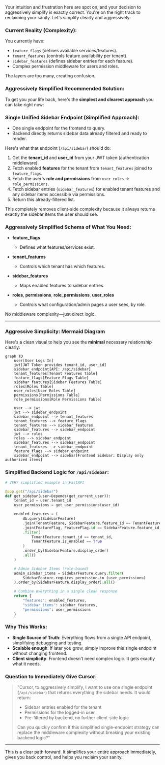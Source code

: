 Your intuition and frustration here are spot on, and your decision to aggressively simplify is exactly correct. You're on the right track to reclaiming your sanity. Let's simplify clearly and aggressively:

### Current Reality (Complexity):

You currently have:

- `feature_flags` (defines available services/features).
- `tenant_features` (controls feature availability per tenant).
- `sidebar_features` (defines sidebar entries for each feature).
- Complex permission middleware for users and roles.

The layers are too many, creating confusion.

### Aggressively Simplified Recommended Solution:

To get you your life back, here's the **simplest and clearest approach** you can take right now:

### **Single Unified Sidebar Endpoint (Simplified Approach)**:

- One single endpoint for the frontend to query.
- Backend directly returns sidebar data already filtered and ready to render.

Here's what that endpoint (`/api/sidebar`) should do:

1. Get the **tenant_id** and **user_id** from your JWT token (authentication middleware).
2. Fetch enabled **features** for the tenant from `tenant_features` joined to `feature_flags`.
3. Fetch the user's **role and permissions** from `user_roles` → `role_permissions`.
4. Fetch sidebar entries (`sidebar_features`) for enabled tenant features and any sidebar items accessible via permissions.
5. Return this already-filtered list.

This completely removes client-side complexity because it always returns exactly the sidebar items the user should see.

### Aggressively Simplified Schema of What You Need:

- **feature_flags**

  - Defines what features/services exist.

- **tenant_features**

  - Controls which tenant has which features.

- **sidebar_features**

  - Maps enabled features to sidebar entries.

- **roles**, **permissions**, **role_permissions**, **user_roles**
  - Controls what configuration/admin pages a user sees, by role.

No middleware complexity—just direct logic.

---

### **Aggressive Simplicity: Mermaid Diagram**

Here's a clean visual to help you see the **minimal** necessary relationship clearly:

```mermaid
graph TD
    user[User Logs In]
    jwt[JWT Token provides tenant_id, user_id]
    sidebar_endpoint[API: /api/sidebar]
    tenant_features[Tenant Features Table]
    feature_flags[Feature Flags Table]
    sidebar_features[Sidebar Features Table]
    roles[Roles Table]
    user_roles[User Roles Table]
    permissions[Permissions Table]
    role_permissions[Role Permissions Table]

    user --> jwt
    jwt --> sidebar_endpoint
    sidebar_endpoint --> tenant_features
    tenant_features --> feature_flags
    tenant_features --> sidebar_features
    sidebar_features --> sidebar_endpoint
    jwt --> roles
    roles --> sidebar_endpoint
    sidebar_features --> sidebar_endpoint
    tenant_features --> sidebar_endpoint
    feature_flags --> sidebar_endpoint
    sidebar_endpoint --> sidebar[Frontend Sidebar: Display only authorized items]
```

### Simplified Backend Logic for `/api/sidebar`:

```python
# VERY simplified example in FastAPI

@app.get("/api/sidebar")
def get_sidebar(user=Depends(get_current_user)):
    tenant_id = user.tenant_id
    user_permissions = get_user_permissions(user_id)

    enabled_features = (
        db.query(SidebarFeature)
        .join(TenantFeature, SidebarFeature.feature_id == TenantFeature.feature_id)
        .join(FeatureFlag, FeatureFlag.id == SidebarFeature.feature_id)
        .filter(
            TenantFeature.tenant_id == tenant_id,
            TenantFeature.is_enabled == True
        )
        .order_by(SidebarFeature.display_order)
        .all()
    )

    # Admin Sidebar Items (role-based)
    admin_sidebar_items = SidebarFeature.query.filter(
        SidebarFeature.requires_permission.in_(user_permissions)
    ).order_by(SidebarFeature.display_order).all()

    # Combine everything in a single clean response
    return {
        "features": enabled_features,
        "sidebar_items": sidebar_features,
        "permissions": user_permissions
    }
```

### Why This Works:

- **Single Source of Truth**: Everything flows from a single API endpoint, simplifying debugging and testing.
- **Scalable enough**: If later you grow, simply improve this single endpoint without changing frontend.
- **Client simplicity**: Frontend doesn't need complex logic. It gets exactly what it needs.

### Question to Immediately Give Cursor:

> "Cursor, to aggressively simplify, I want to use one single endpoint (`/api/sidebar`) that returns everything the sidebar needs. It would return:
>
> - Sidebar entries enabled for the tenant
> - Permissions for the logged-in user
> - Pre-filtered by backend, no further client-side logic
>
> Can you quickly confirm if this simplified single-endpoint strategy can replace the middleware complexity without breaking your existing backend logic?"

---

This is a clear path forward. It simplifies your entire approach immediately, gives you back control, and helps you reclaim your sanity.
